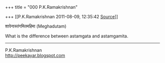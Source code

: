 +++
title = "000 P.K.Ramakrishnan"

+++
[[P.K.Ramakrishnan	2011-08-09, 12:35:42 [Source](https://groups.google.com/g/samskrita/c/r3GaNeQWiew)]]





शापेनास्तंगमितमहिमा  (Meghadutam)

  

What is the difference between astamgata and astamgamita.

  

  

-----------------------------------  
P.K.Ramakrishnan  
<http://peekayar.blogspot.com>

  

